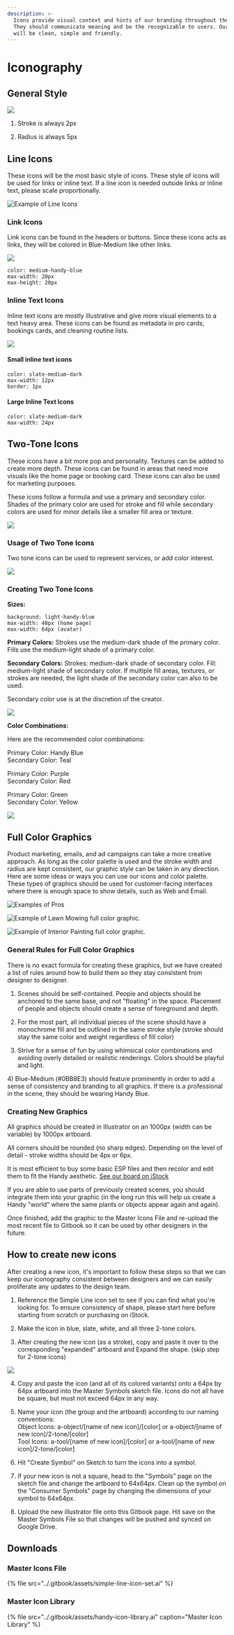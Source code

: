```yaml
---
description: >-
  Icons provide visual context and hints of our branding throughout the app.
  They should communicate meaning and be the recognizable to users. Our icons
  will be clean, simple and friendly.
---
```


# Iconography

## General Style

![](../.gitbook/assets/general-style.png)

1. Stroke is always 2px

2. Radius is always 5px

## Line Icons

These icons will be the most basic style of icons. These style of icons will be used for links or inline text. If a line icon is needed outside links or inline text, please scale proportionally. 

![Example of Line Icons](../.gitbook/assets/screen-shot-2019-04-16-at-9.54.55-am.png)

### Link Icons 

Link icons can be found in the headers or buttons. Since these icons acts as links, they will be colored in Blue-Medium like other links.

![](../.gitbook/assets/link-icons.png)

```text
color: medium-handy-blue
max-width: 20px
max-height: 20px
```

### Inline Text Icons

Inline text icons are mostly illustrative and give more visual elements to a text heavy area. These icons can be found as metadata in pro cards, bookings cards, and cleaning routine lists.

![](../.gitbook/assets/inline-icons.png)

#### Small inline text icons 

```text
color: slate-medium-dark
max-width: 12px
border: 1px
```

#### Large Inline Text Icons

```text
color: slate-medium-dark
max-width: 24px
```

## Two-Tone Icons

These icons have a bit more pop and personality. Textures can be added to create more depth. These icons can be found in areas that need more visuals like the home page or booking card. These icons can also be used for marketing purposes.

These icons follow a formula and use a primary and secondary color. Shades of the primary color are used for stroke and fill while secondary colors are used for minor details like a smaller fill area or texture.

![](../.gitbook/assets/screen-shot-2019-04-16-at-9.54.42-am.png)

### Usage of Two Tone Icons

Two tone icons can be used to represent services, or add color interest. 

![](../.gitbook/assets/two-tone-icons.png)

### Creating Two Tone Icons

**Sizes:**

```text
background: light-handy-blue
max-width: 48px (home page)
max-width: 64px (avatar)
```

**Primary Colors:** Strokes use the medium-dark shade of the primary color. Fills use the medium-light shade of a primary color.

**Secondary Colors:** Strokes: medium-dark shade of secondary color. Fill: medium-light shade of secondary color. If multiple fill areas, textures, or strokes are needed, the light shade of the secondary color can also to be used.

Secondary color use is at the discretion of the creator.

![](../.gitbook/assets/colorrules.png)

**Color Combinations:**

Here are the recommended color combinations:

Primary Color: Handy Blue  
Secondary Color: Teal

Primary Color: Purple  
Secondary Color: Red

Primary Color: Green  
Secondary Color: Yellow

![](../.gitbook/assets/examples-of-color.png)

## Full Color Graphics

Product marketing, emails, and ad campaigns can take a more creative approach. As long as the color palette is used and the stroke width and radius are kept consistent, our graphic style can be taken in any direction. Here are some ideas or ways you can use our icons and color palette. These types of graphics should be used for customer-facing interfaces where there is enough space to show details, such as Web and Email. 

![Examples of Pros](../.gitbook/assets/artboard-18-100.jpg)

![Example of Lawn Mowing full color graphic.](../.gitbook/assets/artboard-19-100.jpg)

![Example of Interior Painting full color graphic. ](../.gitbook/assets/artboard-24-100.jpg)

### General Rules for Full Color Graphics

There is no exact formula for creating these graphics, but we have created a list of rules around how to build them so they stay consistent from designer to designer. 

1. Scenes should be self-contained. People and objects should be anchored to the same base, and not "floating" in the space. Placement of people and objects should create a sense of foreground and depth. 

2. For the most part, all individual pieces of the scene should have a monochrome fill and be outlined in the same stroke style \(stroke should stay the same color and weight regardless of fill color\)

3. Strive for a sense of fun by using whimsical color combinations and avoiding overly detailed or realistic renderings. Colors should be playful and light. 

4\) Blue-Medium \(\#0BB8E3\) should feature prominently in order to add a sense of consistency and branding to all graphics. If there is a professional in the scene, they should be wearing Handy Blue. 

### Creating New Graphics

All graphics should be created in Illustrator on an 1000px \(width can be variable\) by 1000px artboard. 

All corners should be rounded \(no sharp edges\). Depending on the level of detail - stroke widths should be 4px or 6px.

It is most efficient to buy some basic ESP files and then recolor and edit them to fit the Handy aesthetic. [See our board on iStock](https://www.istockphoto.com/collaboration/boards/iZr2_irslUGw9vD4vtllkA)

If you are able to use parts of previously created scenes, you should integrate them into your graphic \(in the long run this will help us create a Handy "world" where the same plants or objects appear again and again\).

Once finished, add the graphic to the Master Icons File and re-upload the most recent file to Gitbook so it can be used by other designers in the future.

## How to create new icons 

After creating a new icon, it's important to follow these steps so that we can keep our iconography consistent between designers and we can easily proliferate any updates to the design team.

1. Reference the Simple Line icon set to see if you can find what you're looking for. To ensure consistency of shape, please start here before starting from scratch or purchasing on iStock.

2. Make the icon in blue, slate, white, and all three 2-tone colors.

3. After creating the new icon \(as a stroke\), copy and paste it over to the corresponding "expanded" artboard and Expand the shape. \(skip step for 2-tone icons\) 

![](../.gitbook/assets/screen-shot-2019-04-17-at-3.37.21-pm.png)

4. Copy and paste the icon \(and all of its colored variants\) onto a 64px by 64px artboard into the Master Symbols sketch file. Icons do not all have be square, but must not exceed 64px in any way. 

5. Name your icon \(the group and the artboard\) according to our naming conventions:  
Object Icons: a-object/\[name of new icon\]/\[color\] or a-object/\[name of new icon\]/2-tone/\[color\]   
Tool Icons: a-tool/\[name of new icon\]/\[color\] or a-tool/\[name of new icon\]/2-tone/\[color\] 

6. Hit "Create Symbol" on Sketch to turn the icons into a symbol.

7. If your new icon is not a square, head to the "Symbols" page on the sketch file and change the artboard to 64x64px. Clean up the symbol on the "Consumer Symbols" page by changing the dimensions of your symbol to 64x64px.

8. Upload the new illustrator file onto this Gitbook page. Hit save on the Master Symbols File so that changes will be pushed and synced on Google Drive.  


## Downloads

### Master Icons File

{% file src="../.gitbook/assets/simple-line-icon-set.ai" %}

### Master Icon Library

{% file src="../.gitbook/assets/handy-icon-library.ai" caption="Master Icon Library" %}



